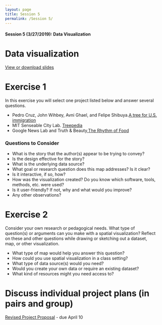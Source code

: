 ```yaml
---
layout: page
title: Session 5
permalink: /Session 5/
---
```


#### Session 5 (3/27/2019): Data Visualization


# Data visualization
[View or download slides](https://docs.google.com/presentation/d/1NYSMpfr50f7f69EomiUDlBcFOrogYgO5pexAr60dRsQ/edit?usp=sharing)


# Exercise 1
In this exercise you will select one project listed below and answer several questions.
- Pedro Cruz, John Wihbey, Avni Ghael, and Felipe Shibuya.[A tree for U.S. immigration](https://web.northeastern.edu/naturalizing-immigration-dataviz/)
- MIT Senseable City Lab. [Treepedia](http://senseable.mit.edu/treepedia/cities/boston) 
- Google News Lab and Truth & Beauty,[The Rhythm of Food](http://rhythm-of-food.net/)

### Questions to Consider

- What is the story that the author(s) appear to be trying to convey? 
- Is the design effective for the story?
- What is the underlying data source?
- What goal or research question does this map addresses? Is it clear?
- Is it interactive, if so, how?
- How was the visualization created? Do you know which software, tools, methods, etc. were used?
- Is it user-friendly? If not, why and what would you improve?
- Any other observations?



# Exercise 2

Consider your own research or pedagogical needs. What type of question(s) or arguments can you make with a spatial visualization? Reflect on these and other questions while drawing or sketching out a dataset, map, or other visualization.

- What type of map would help you answer this question?
- How could you use spatial visualization in a class setting?
- What type of data source(s) would you need? 
- Would you create your own data or require an existing dataset?
- What kind of resources might you need access to?

# Discuss individual project plans (in pairs and group)
[Revised Project Proposal](https://docs.google.com/document/d/1ZPn5Imlo_Q7nqHoQovid_zVovF5bbi5n1qcU9GgP39Y/edit) - due April 10

